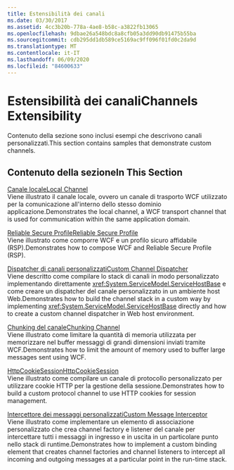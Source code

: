 ```yaml
---
title: Estensibilità dei canali
ms.date: 03/30/2017
ms.assetid: 4cc3b20b-778a-4ae8-b58c-a3822fb13065
ms.openlocfilehash: 9dbae26a548bdc8a8cfb05a3dd90db91475b55ba
ms.sourcegitcommit: cdb295dd1db589ce5169ac9ff096f01fd0c2da9d
ms.translationtype: MT
ms.contentlocale: it-IT
ms.lasthandoff: 06/09/2020
ms.locfileid: "84600633"
---
```

# <a name="channels-extensibility"></a><span data-ttu-id="b056a-102">Estensibilità dei canali</span><span class="sxs-lookup"><span data-stu-id="b056a-102">Channels Extensibility</span></span>
<span data-ttu-id="b056a-103">Contenuto della sezione sono inclusi esempi che descrivono canali personalizzati.</span><span class="sxs-lookup"><span data-stu-id="b056a-103">This section contains samples that demonstrate custom channels.</span></span>  
  
## <a name="in-this-section"></a><span data-ttu-id="b056a-104">Contenuto della sezione</span><span class="sxs-lookup"><span data-stu-id="b056a-104">In This Section</span></span>  
 [<span data-ttu-id="b056a-105">Canale locale</span><span class="sxs-lookup"><span data-stu-id="b056a-105">Local Channel</span></span>](local-channel.md)  
 <span data-ttu-id="b056a-106">Viene illustrato il canale locale, ovvero un canale di trasporto WCF utilizzato per la comunicazione all'interno dello stesso dominio applicazione.</span><span class="sxs-lookup"><span data-stu-id="b056a-106">Demonstrates the local channel, a WCF transport channel that is used for communication within the same application domain.</span></span>  
  
 [<span data-ttu-id="b056a-107">Reliable Secure Profile</span><span class="sxs-lookup"><span data-stu-id="b056a-107">Reliable Secure Profile</span></span>](reliable-secure-profile.md)  
 <span data-ttu-id="b056a-108">Viene illustrato come comporre WCF e un profilo sicuro affidabile (RSP).</span><span class="sxs-lookup"><span data-stu-id="b056a-108">Demonstrates how to compose WCF and Reliable Secure Profile (RSP).</span></span>  
  
 [<span data-ttu-id="b056a-109">Dispatcher di canali personalizzati</span><span class="sxs-lookup"><span data-stu-id="b056a-109">Custom Channel Dispatcher</span></span>](custom-channel-dispatcher.md)  
 <span data-ttu-id="b056a-110">Viene descritto come compilare lo stack di canali in modo personalizzato implementando direttamente <xref:System.ServiceModel.ServiceHostBase> e come creare un dispatcher del canale personalizzato in un ambiente host Web.</span><span class="sxs-lookup"><span data-stu-id="b056a-110">Demonstrates how to build the channel stack in a custom way by implementing <xref:System.ServiceModel.ServiceHostBase> directly and how to create a custom channel dispatcher in Web host environment.</span></span>  
  
 [<span data-ttu-id="b056a-111">Chunking del canale</span><span class="sxs-lookup"><span data-stu-id="b056a-111">Chunking Channel</span></span>](chunking-channel.md)  
 <span data-ttu-id="b056a-112">Viene illustrato come limitare la quantità di memoria utilizzata per memorizzare nel buffer messaggi di grandi dimensioni inviati tramite WCF.</span><span class="sxs-lookup"><span data-stu-id="b056a-112">Demonstrates how to limit the amount of memory used to buffer large messages sent using WCF.</span></span>
  
 [<span data-ttu-id="b056a-113">HttpCookieSession</span><span class="sxs-lookup"><span data-stu-id="b056a-113">HttpCookieSession</span></span>](httpcookiesession.md)  
 <span data-ttu-id="b056a-114">Viene illustrato come compilare un canale di protocollo personalizzato per utilizzare cookie HTTP per la gestione della sessione.</span><span class="sxs-lookup"><span data-stu-id="b056a-114">Demonstrates how to build a custom protocol channel to use HTTP cookies for session management.</span></span>  
  
 [<span data-ttu-id="b056a-115">Intercettore dei messaggi personalizzati</span><span class="sxs-lookup"><span data-stu-id="b056a-115">Custom Message Interceptor</span></span>](custom-message-interceptor.md)  
 <span data-ttu-id="b056a-116">Viene illustrato come implementare un elemento di associazione personalizzato che crea channel factory e listener del canale per intercettare tutti i messaggi in ingresso e in uscita in un particolare punto nello stack di runtime.</span><span class="sxs-lookup"><span data-stu-id="b056a-116">Demonstrates how to implement a custom binding element that creates channel factories and channel listeners to intercept all incoming and outgoing messages at a particular point in the run-time stack.</span></span>
